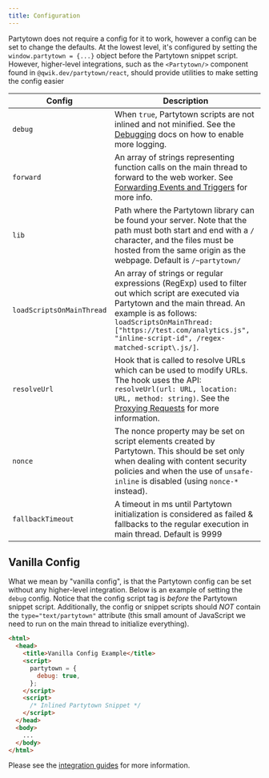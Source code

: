 ```yaml
---
title: Configuration
---
```


Partytown does not require a config for it to work, however a config can be set to change the defaults. At the lowest level, it's configured by setting the `window.partytown = {...}` object before the Partytown snippet script. However, higher-level integrations, such as the `<Partytown/>` component found in `@qwik.dev/partytown/react`, should provide utilities to make setting the config easier

| Config       | Description                                                                                                                                                                                                               |
| ------------ | ------------------------------------------------------------------------------------------------------------------------------------------------------------------------------------------------------------------------- |
| `debug`      | When `true`, Partytown scripts are not inlined and not minified. See the [Debugging](/debugging) docs on how to enable more logging.                                                                                      |
| `forward`    | An array of strings representing function calls on the main thread to forward to the web worker. See [Forwarding Events and Triggers](/forwarding-events) for more info.      |
| `lib`        | Path where the Partytown library can be found your server. Note that the path must both start and end with a `/` character, and the files must be hosted from the same origin as the webpage. Default is `/~partytown/`   |
| `loadScriptsOnMainThread` | An array of strings or regular expressions (RegExp) used to filter out which script are executed via Partytown and the main thread. An example is as follows: `loadScriptsOnMainThread: ["https://test.com/analytics.js", "inline-script-id", /regex-matched-script\.js/]`.|
| `resolveUrl` | Hook that is called to resolve URLs which can be used to modify URLs. The hook uses the API: `resolveUrl(url: URL, location: URL, method: string)`. See the [Proxying Requests](/proxying-requests) for more information. |
| `nonce` | The nonce property may be set on script elements created by Partytown. This should be set only when dealing with content security policies and when the use of `unsafe-inline` is disabled (using `nonce-*` instead). |
| `fallbackTimeout`    | A timeout in ms until Partytown initialization is considered as failed & fallbacks to the regular execution in main thread. Default is 9999 |

## Vanilla Config

What we mean by "vanilla config", is that the Partytown config can be set without any higher-level integration. Below is an example of setting the `debug` config. Notice that the config script tag is _before_ the Partytown snippet script. Additionally, the config or snippet scripts should _NOT_ contain the `type="text/partytown"` attribute (this small amount of JavaScript we need to run on the main thread to initialize everything).

```html
<html>
  <head>
    <title>Vanilla Config Example</title>
    <script>
      partytown = {
        debug: true,
      };
    </script>
    <script>
      /* Inlined Partytown Snippet */
    </script>
  </head>
  <body>
    ...
  </body>
</html>
```

Please see the [integration guides](/integrations) for more information.
